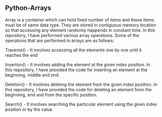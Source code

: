 ## Python-Arrays
Array is a container which can hold fixed number of items and these items must be of same data type. They are stored in contiguous memory location so that accessing any element randomly happends in constant time.
In this repository, I have performed various array operations. Some of the operations that are performed in arrays are as follows:

Traverse() - It involves accessing all the elements one by one until it reaches the end

Insertion() - It involves adding the element at the given index position. In this repository, I have provided the code for inserting an element at the beginning, middle and end.

Deletion() - It involves deleting the element from the given index position. In this repository, I have provided the code for deleting an element from the beginning, end and from the specific position.

Search() - It involves searching the particular element using the given index position or by the value.
